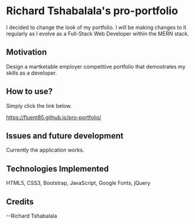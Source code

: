 # Richard Tshabalala's pro-portfolio

I decided to change the look of my portfolio.  I will be making changes to it regularly as I evolve as a Full-Stack Web Developer within the MERN stack.   
 
## Motivation

Design a martketable employer competitive portfolio that demostrates my skills as a developer.  

## How to use? 

Simply click the link below.

https://fluent85.github.io/pro-portfolio/

## Issues and future development

Currently the application works.

## Technologies Implemented

HTML5, CSS3, Bootstrap, JavaScript, Google Fonts, jQuery



## Credits

--Richard Tshabalala